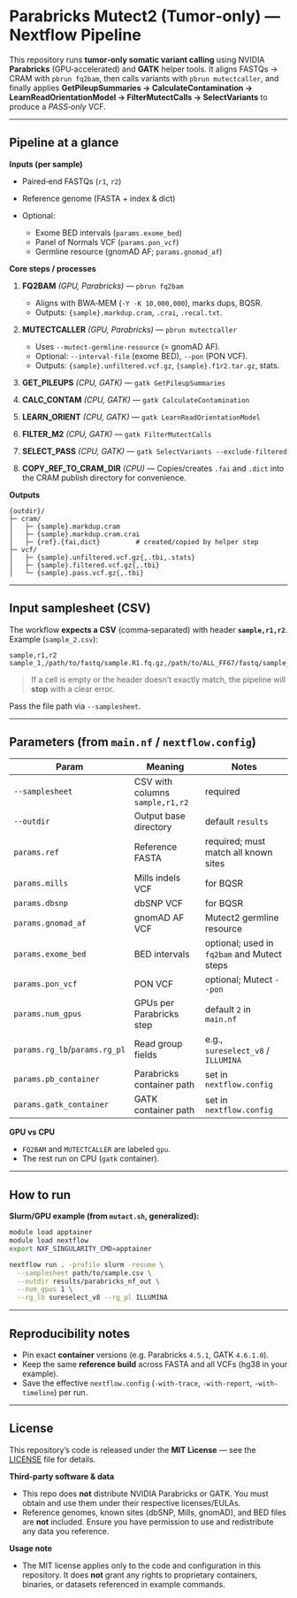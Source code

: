 # Parabricks Mutect2 (Tumor‑only) — Nextflow Pipeline

This repository runs **tumor‑only somatic variant calling** using NVIDIA **Parabricks** (GPU‑accelerated) and **GATK** helper tools. It aligns FASTQs → CRAM with `pbrun fq2bam`, then calls variants with `pbrun mutectcaller`, and finally applies **GetPileupSummaries → CalculateContamination → LearnReadOrientationModel → FilterMutectCalls → SelectVariants** to produce a *PASS‑only* VCF.

---

## Pipeline at a glance

**Inputs (per sample)**

* Paired‑end FASTQs (`r1`, `r2`)
* Reference genome (FASTA + index & dict)
* Optional:

  * Exome BED intervals (`params.exome_bed`)
  * Panel of Normals VCF (`params.pon_vcf`)
  * Germline resource (gnomAD AF; `params.gnomad_af`)

**Core steps / processes**

1. **FQ2BAM** *(GPU, Parabricks)* — `pbrun fq2bam`

   * Aligns with BWA‑MEM (`-Y -K 10,000,000`), marks dups, BQSR.
   * Outputs: `{sample}.markdup.cram`, `.crai`, `.recal.txt`.
2. **MUTECTCALLER** *(GPU, Parabricks)* — `pbrun mutectcaller`

   * Uses `--mutect-germline-resource` (= gnomAD AF).
   * Optional: `--interval-file` (exome BED), `--pon` (PON VCF).
   * Outputs: `{sample}.unfiltered.vcf.gz`, `{sample}.f1r2.tar.gz`, stats.
3. **GET_PILEUPS** *(CPU, GATK)* — `gatk GetPileupSummaries`
4. **CALC_CONTAM** *(CPU, GATK)* — `gatk CalculateContamination`
5. **LEARN_ORIENT** *(CPU, GATK)* — `gatk LearnReadOrientationModel`
6. **FILTER_M2** *(CPU, GATK)* — `gatk FilterMutectCalls`
7. **SELECT_PASS** *(CPU, GATK)* — `gatk SelectVariants --exclude-filtered`
8. **COPY_REF_TO_CRAM_DIR** *(CPU)* — Copies/creates `.fai` and `.dict` into the CRAM publish directory for convenience.

**Outputs**

```
{outdir}/
├─ cram/
│   ├─ {sample}.markdup.cram
│   ├─ {sample}.markdup.cram.crai
│   ├─ {ref}.{fai,dict}         # created/copied by helper step
├─ vcf/
│   ├─ {sample}.unfiltered.vcf.gz{,.tbi,.stats}
│   ├─ {sample}.filtered.vcf.gz{,.tbi}
│   └─ {sample}.pass.vcf.gz{,.tbi}
```

---

## Input samplesheet (CSV)

The workflow **expects a CSV** (comma‑separated) with header **`sample,r1,r2`**. Example (`sample_2.csv`):

```csv
sample,r1,r2
sample_1,/path/to/fastq/sample.R1.fq.gz,/path/to/ALL_FF67/fastq/sample_R2.trim.fq.gz
```

> If a cell is empty or the header doesn’t exactly match, the pipeline will **stop** with a clear error.

Pass the file path via `--samplesheet`.

---

## Parameters (from `main.nf` / `nextflow.config`)

| Param                         | Meaning                         | Notes                                       |
| ----------------------------- | ------------------------------- | ------------------------------------------- |
| `--samplesheet`               | CSV with columns `sample,r1,r2` | required                                    |
| `--outdir`                    | Output base directory           | default `results`                           |
| `params.ref`                  | Reference FASTA                 | required; must match all known sites        |
| `params.mills`                | Mills indels VCF                | for BQSR                                    |
| `params.dbsnp`                | dbSNP VCF                       | for BQSR                                    |
| `params.gnomad_af`            | gnomAD AF VCF                   | Mutect2 germline resource                   |
| `params.exome_bed`            | BED intervals                   | optional; used in `fq2bam` and Mutect steps |
| `params.pon_vcf`              | PON VCF                         | optional; Mutect `--pon`                    |
| `params.num_gpus`             | GPUs per Parabricks step        | default `2` in `main.nf`                    |
| `params.rg_lb`/`params.rg_pl` | Read group fields               | e.g., `sureselect_v8` / `ILLUMINA`          |
| `params.pb_container`         | Parabricks container path       | set in `nextflow.config`                    |
| `params.gatk_container`       | GATK container path             | set in `nextflow.config`                    |

**GPU vs CPU**

* `FQ2BAM` and `MUTECTCALLER` are labeled `gpu`.
* The rest run on CPU (`gatk` container).

---

## How to run

**Slurm/GPU example (from `mutact.sh`, generalized):**

```bash
module load apptainer
module load nextflow
export NXF_SINGULARITY_CMD=apptainer

nextflow run . -profile slurm -resume \
  --samplesheet path/to/sample.csv \
  --outdir results/parabricks_nf_out \
  --num_gpus 1 \
  --rg_lb sureselect_v8 --rg_pl ILLUMINA
```

---

## Reproducibility notes

* Pin exact **container** versions (e.g. Parabricks `4.5.1`, GATK `4.6.1.0`).
* Keep the same **reference build** across FASTA and all VCFs (hg38 in your example).
* Save the effective `nextflow.config` (`-with-trace`, `-with-report`, `-with-timeline`) per run.

---

## License

This repository’s code is released under the **MIT License** — see the [LICENSE](./LICENSE) file for details.

**Third-party software & data**
- This repo does **not** distribute NVIDIA Parabricks or GATK. You must obtain and use them under their respective licenses/EULAs.
- Reference genomes, known sites (dbSNP, Mills, gnomAD), and BED files are **not** included. Ensure you have permission to use and redistribute any data you reference.

**Usage note**
- The MIT license applies only to the code and configuration in this repository. It does **not** grant any rights to proprietary containers, binaries, or datasets referenced in example commands.



